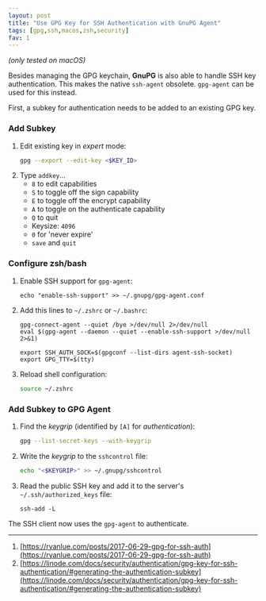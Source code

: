 ```yaml
---
layout: post
title: "Use GPG Key for SSH Authentication with GnuPG Agent"
tags: [gpg,ssh,macos,zsh,security]
fav: 1
---
```


*(only tested on macOS)*

Besides managing the GPG keychain, **GnuPG** is also able to handle SSH key authentication. This makes the native `ssh-agent` obsolete. `gpg-agent` can be used for this instead.

First, a subkey for authentication needs to be added to an existing GPG key.

### Add Subkey
1. Edit existing key in *expert* mode:
   ```bash
   gpg --export --edit-key <$KEY_ID>
   ```
2. Type `addkey`...
   - `8`  to edit capabilities
   - `S` to toggle off the sign capability
   - `E` to toggle off the encrypt capability
   - `A` to toggle on the authenticate capability
   - `Q` to quit
   - Keysize: `4096`
   - `0` for 'never expire'
   - `save` and `quit`

### Configure zsh/bash
1. Enable SSH support for `gpg-agent`:
   ```
   echo "enable-ssh-support" >> ~/.gnupg/gpg-agent.conf
   ```
2. Add this lines to `~/.zshrc` or `~/.bashrc`:
   ```
   gpg-connect-agent --quiet /bye >/dev/null 2>/dev/null
   eval $(gpg-agent --daemon --quiet --enable-ssh-support >/dev/null 2>&1)

   export SSH_AUTH_SOCK=$(gpgconf --list-dirs agent-ssh-socket)
   export GPG_TTY=$(tty)
   ```
3. Reload shell configuration:
   ```bash
   source ~/.zshrc
   ```

### Add Subkey to GPG Agent
1. Find the *keygrip* (identified by `[A]` for *authentication*):
   ```bash
   gpg --list-secret-keys --with-keygrip
   ```
2. Write the *keygrip* to the `sshcontrol` file:
   ```bash
   echo "<$KEYGRIP>" >> ~/.gnupg/sshcontrol
   ```
3. Read the public SSH key and add it to the server's `~/.ssh/authorized_keys` file:
   ```
   ssh-add -L
   ```

The SSH client now uses the `gpg-agent` to authenticate.

---
1. [https://ryanlue.com/posts/2017-06-29-gpg-for-ssh-auth](https://ryanlue.com/posts/2017-06-29-gpg-for-ssh-auth)
2. [https://linode.com/docs/security/authentication/gpg-key-for-ssh-authentication/#generating-the-authentication-subkey](https://linode.com/docs/security/authentication/gpg-key-for-ssh-authentication/#generating-the-authentication-subkey)
